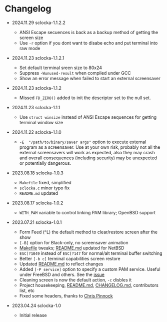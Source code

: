 # Changelog

* 2024.11.29        sclocka-1.1.2.2
  * ANSI Escape secuences is back as a backup method of getting the screen size
  * Use `-r` option if you dont want to disabe echo and put terminal into raw mode

* 2024.11.23        sclocka-1.1.2.1
  * Set default terminal sreen size to 80x24
  * Suppress `-Wunused-result` when compiled under GCC
  * Show an error message when failed to start an external screensaver

* 2024.11.23        sclocka-1.1.2
  * Missed `FD_ZERO()` added to init the descriptor set to the null set.

* 2024.11.23        sclocka-1.1.1
  * Use `struct winsize` instead of ANSI Escape sequences for getting terminal window size

* 2024.11.22        sclocka-1.1.0
  * `-E  "/path/to/binary/saver args"` option to execute external program as a screensaver.
    Use at your own risk, probably not all the external screensavers will work as expected,
    also they may crash and overall consequences (including security) may be unexpected
    or potentially dangerous.

* 2023.08.18        sclocka-1.0.3
  * `Makefile` fixed, simplified
  * `sclocka.c` minor typo fix
  * `README.md` updated

* 2023.08.17        sclocka-1.0.2
  * `WITH_PAM` variable to control linking PAM library; OpenBSD support

* 2023.07.21        sclocka-1.0.1
  * Form Feed (^L) the default method to clear/restore screen after the show
  * `[-B]` option for Black-only, no screensaver animation
  * [Makefile](Makefile) tweaks; [README.md](README.md) updated for NetBSD
  * `ESC[?1049` instead of `ESC[?147` for normal/alt terminal buffer switching
  * Better `[-b c]` terminal capabilities screen restore
  * Updated [README.md](README.md) to reflect changes
  * Added `[-P service]` option to specify a custom PAM service. Useful under
    FreeBSD and others. See the [issue](https://github.com/mezantrop/sclocka/issues/1)
  * Cleaning screen is now the default action, `-c` disbles it
  * Project housekeeping, [README.md](README.md), [CHANGELOG.md](CHANGELOG.md),
    contributors list, etc
  * Fixed some headers, thanks to [Chris Pinnock](https://chrispinnock.com)

* 2023.04.24        sclocka-1.0
  * Initial release

